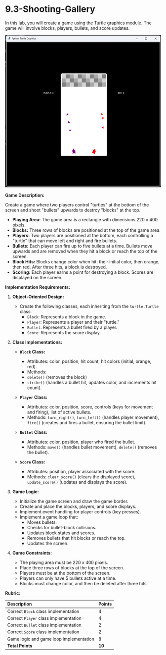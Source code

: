 # 9.3-Shooting-Gallery

In this lab, you will create a game using the Turtle graphics module. The game will involve blocks, players, bullets, and score updates.

![Shooting Gallery](shootinggallery.png)

**Game Description:**

Create a game where two players control "turtles" at the bottom of the screen and shoot "bullets" upwards to destroy "blocks" at the top.

* **Playing Area:** The game area is a rectangle with dimensions 220 x 400 pixels.
* **Blocks:** Three rows of blocks are positioned at the top of the game area.
* **Players:** Two players are positioned at the bottom, each controlling a "turtle" that can move left and right and fire bullets.
* **Bullets:** Each player can fire up to five bullets at a time. Bullets move upwards and are removed when they hit a block or reach the top of the screen.
* **Block Hits:** Blocks change color when hit: their initial color, then orange, then red. After three hits, a block is destroyed.
* **Scoring:** Each player earns a point for destroying a block. Scores are displayed on the screen.

**Implementation Requirements:**

1.  **Object-Oriented Design:**
    * Create the following classes, each inheriting from the `turtle.Turtle` class:
        * `Block`: Represents a block in the game.
        * `Player`: Represents a player and their "turtle."
        * `Bullet`: Represents a bullet fired by a player.
        * `Score`: Represents the score display.

2.  **Class Implementations:**

    * **`Block` Class:**
        * Attributes: color, position, hit count, hit colors (initial, orange, red).
        * Methods:
        *    `delete()` (removes the block)
        *    `strike()` (handles a bullet hit, updates color, and increments hit count).

    * **`Player` Class:**
        * Attributes: color, position, score, controls (keys for movement and firing), list of active bullets.
        * Methods: `turn_right()`, `turn_left()` (handles player movement), `fire()` (creates and fires a bullet, ensuring the bullet limit).

    * **`Bullet` Class:**
        * Attributes: color, position, player who fired the bullet.
        * Methods: `move()` (handles bullet movement), `delete()` (removes the bullet).

    * **`Score` Class:**
        * Attributes: position, player associated with the score.
        * Methods: `clear_score()` (clears the displayed score), `update_score()` (updates and displays the score).

3.  **Game Logic:**

    * Initialize the game screen and draw the game border.
    * Create and place the blocks, players, and score displays.
    * Implement event handling for player controls (key presses).
    * Implement a game loop that:
        * Moves bullets.
        * Checks for bullet-block collisions.
        * Updates block states and scores.
        * Removes bullets that hit blocks or reach the top.
        * Updates the screen.

4.  **Game Constraints:**

    * The playing area must be 220 x 400 pixels.
    * Place three rows of blocks at the top of the screen.
    * Players must be at the bottom of the screen.
    * Players can only have 5 bullets active at a time.
    * Blocks must change color, and then be deleted after three hits.

**Rubric:**

| Description                               | Points |
| :----------------------------------------- | :----- |
| Correct `Block` class implementation       | 4      |
| Correct `Player` class implementation      | 4      |
| Correct `Bullet` class implementation      | 2      |
| Correct `Score` class implementation      | 2      |
| Game logic and game loop implementation   | 8      |
| **Total Points** | **10** |


